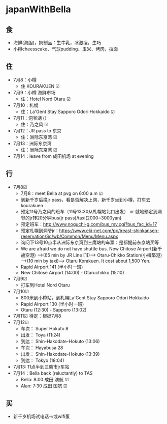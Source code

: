 # japanWithBella
## 食
  - 海鲜(海胆)，奶制品：生牛乳，冰激凌，生巧
  - 小樽cheesscake、气球pudding、玉米、烤肉，拉面
## 住
  - 7月8：小樽 
    - 住 KOURAKUEN ☑
  - 7月9：小樽 海鲜市场
    - 住：Hotel Nord Otaru ☑
  - 7月10：札幌
    - 住：La'Gent Stay Sapporo Odori Hokkaido ☑
  - 7月11：洞爷湖  (）
    - 住：乃之风 ☑
  - 7月12：JR pass to 东京
    - 住：洲际东京湾 ☑
  - 7月13：洲际东京湾
    - 住：洲际东京湾 ☑
  - 7月14：leave from 成田机场 at evening
## 行
  - 7月8☑
    - 7月8：meet Bella at pvg on 6:00 a.m ☑ 
    - 到新千岁后换jr pass，看是否解决上网，新千岁坐到小樽，打车去kourakuen
    - 预定11号乃之风的班车（11号13:30从札幌站北口出发） or 就地预定到洞爷的jr转20分钟bus(jr pass)/taxi(2000~3000yan)
    - 预定班车：http://www.noguchi-g.com/bus_rsv.cgi?bus_fac_id=17
    - 预定札幌到洞爷jr：https://www.eki-net.com/pc/jreast-shinkansen-reservation/Sc/wb/Common/Menu/Menu.aspx
    - 询问下13号10点半从洲际东京湾到三鹰站的车票：是都提前东京站买等
    - We are afraid we do not have shuttle bus.
New Chitose Airport(新千歳空港) —->(65 min by JR Line [1])—-> Otaru-Chikko Station(小樽築港) —->(10 min by taxi)—-> Otaru Korakuen. It cost about 1,500 Yen.
    - Rapid Airport 141 (半小时一班)
    - New Chitose Airport (14:00) - Otaruchikko (15:10)
  - 7月9☑
    - 打车到Hotel Nord Otaru
  - 7月10☑
    - 800米到小樽站，到札幌La'Gent Stay Sapporo Odori Hokkaido 
    - Rapid Airport 130 (半小时一班)
    - Otaru (12:30) - Sapporo (13:02)
  - 7月11☑
    待定：根据7月8
  - 7月12☑
    - 车次： Super Hokuto 8
    - 出发： Toya (11:24)
    - 到达： Shin-Hakodate-Hokuto (13:06)
    - 车次： Hayabusa 28
    - 出发： Shin-Hakodate-Hokuto (13:39)
    - 到达： Tokyo (18:04)
  - 7月13: 11点半到三鹰市jr车站
  - 7月14：Bella back (reluctantly) to TAS 
    - Bella: 8:00 成田 澳航 ☑
    - Alan: 7:30 成田 国航 ☑
## 买
  - 新千岁机场试电话卡或wifi蛋

